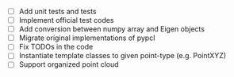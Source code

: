 - [ ] Add unit tests and tests
- [ ] Implement official test codes
- [ ] Add conversion between numpy array and Eigen objects
- [ ] Migrate original implementations of pypcl
- [ ] Fix TODOs in the code
- [ ] Instantiate template classes to given point-type (e.g. PointXYZ)
- [ ] Support organized point cloud
